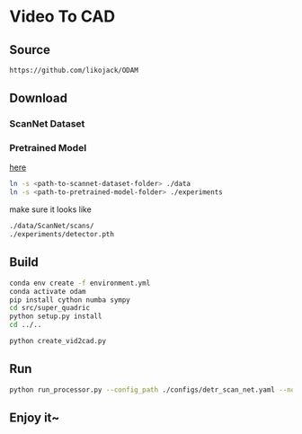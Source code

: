 # Video To CAD

## Source

```bash
https://github.com/likojack/ODAM
```

## Download

### ScanNet Dataset

### Pretrained Model

[here](https://drive.google.com/drive/folders/13tpl9j0TGuJjXBCmsyLqHWBque27n-xv?usp=sharing)

```bash
ln -s <path-to-scannet-dataset-folder> ./data
ln -s <path-to-pretrained-model-folder> ./experiments
```

make sure it looks like

```bash
./data/ScanNet/scans/
./experiments/detector.pth
```

## Build

```bash
conda env create -f environment.yml
conda activate odam
pip install cython numba sympy
cd src/super_quadric
python setup.py install
cd ../..

python create_vid2cad.py
```

## Run

```bash
python run_processor.py --config_path ./configs/detr_scan_net.yaml --no_code --use_prior --out_dir ./result/e2e --representation super_quadric
```

## Enjoy it~

